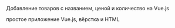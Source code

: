 Добавление товаров с названием, ценой и количество на Vue.js

простое приложение Vue.js, вёрстка и HTML
